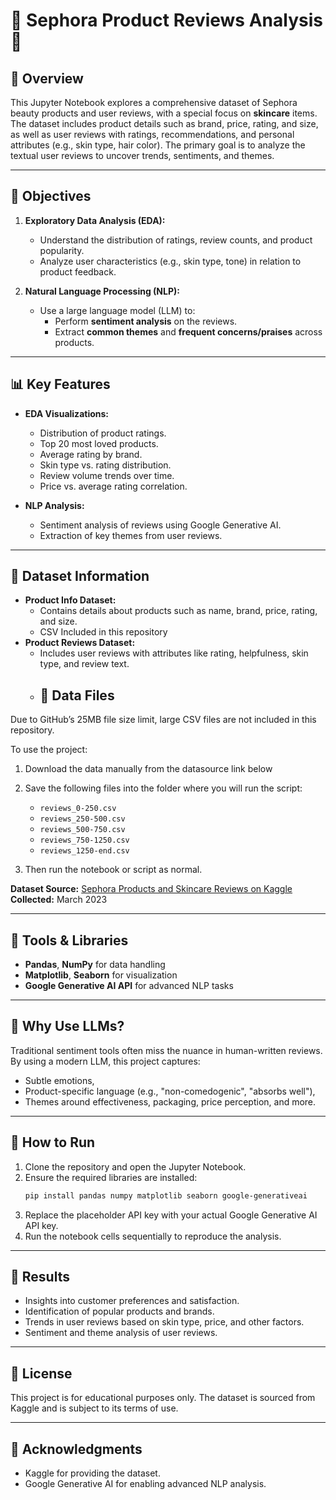 # 🧴 Sephora Product Reviews Analysis 🧴  

## 📖 Overview
This Jupyter Notebook explores a comprehensive dataset of Sephora beauty products and user reviews, with a special focus on **skincare** items. The dataset includes product details such as brand, price, rating, and size, as well as user reviews with ratings, recommendations, and personal attributes (e.g., skin type, hair color). The primary goal is to analyze the textual user reviews to uncover trends, sentiments, and themes.

---

## 🎯 Objectives
1. **Exploratory Data Analysis (EDA):**
    - Understand the distribution of ratings, review counts, and product popularity.
    - Analyze user characteristics (e.g., skin type, tone) in relation to product feedback.

2. **Natural Language Processing (NLP):**
    - Use a large language model (LLM) to:
      - Perform **sentiment analysis** on the reviews.
      - Extract **common themes** and **frequent concerns/praises** across products.

---

## 📊 Key Features
- **EDA Visualizations:**
  - Distribution of product ratings.
  - Top 20 most loved products.
  - Average rating by brand.
  - Skin type vs. rating distribution.
  - Review volume trends over time.
  - Price vs. average rating correlation.

- **NLP Analysis:**
  - Sentiment analysis of reviews using Google Generative AI.
  - Extraction of key themes from user reviews.

---

## 📂 Dataset Information
- **Product Info Dataset:**
  - Contains details about products such as name, brand, price, rating, and size.
  - CSV Included in this repository
- **Product Reviews Dataset:**
  - Includes user reviews with attributes like rating, helpfulness, skin type, and review text.
  - ## 📁 Data Files

Due to GitHub’s 25MB file size limit, large CSV files are not included in this repository.

To use the project:

1. Download the data manually from the datasource link below
2. Save the following files into the folder where you will run the script:

   - `reviews_0-250.csv`
   - `reviews_250-500.csv`
   - `reviews_500-750.csv`
   - `reviews_750-1250.csv`
   - `reviews_1250-end.csv`

3. Then run the notebook or script as normal.

**Dataset Source:** [Sephora Products and Skincare Reviews on Kaggle](https://www.kaggle.com/datasets/nadyinky/sephora-products-and-skincare-reviews)  
**Collected:** March 2023  

---

## 🔧 Tools & Libraries
- **Pandas**, **NumPy** for data handling  
- **Matplotlib**, **Seaborn** for visualization  
- **Google Generative AI API** for advanced NLP tasks  

---

## 🧠 Why Use LLMs?
Traditional sentiment tools often miss the nuance in human-written reviews. By using a modern LLM, this project captures:
- Subtle emotions,
- Product-specific language (e.g., "non-comedogenic", "absorbs well"),
- Themes around effectiveness, packaging, price perception, and more.

---

## 🚀 How to Run
1. Clone the repository and open the Jupyter Notebook.
2. Ensure the required libraries are installed:
    ```bash
    pip install pandas numpy matplotlib seaborn google-generativeai
    ```
3. Replace the placeholder API key with your actual Google Generative AI API key.
4. Run the notebook cells sequentially to reproduce the analysis.

---

## 📌 Results
- Insights into customer preferences and satisfaction.
- Identification of popular products and brands.
- Trends in user reviews based on skin type, price, and other factors.
- Sentiment and theme analysis of user reviews.

---

## 📜 License
This project is for educational purposes only. The dataset is sourced from Kaggle and is subject to its terms of use.

---

## 🤝 Acknowledgments
- Kaggle for providing the dataset.
- Google Generative AI for enabling advanced NLP analysis.
